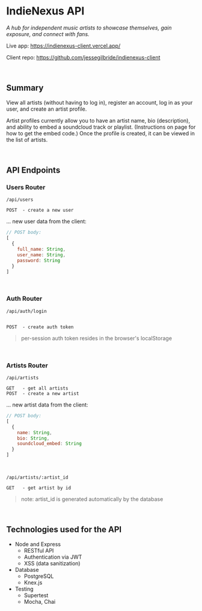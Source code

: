 # IndieNexus API

_A hub for independent music artists to showcase themselves, gain exposure, and connect with fans._

Live app: https://indienexus-client.vercel.app/

Client repo: https://github.com/jessegilbride/indienexus-client

&nbsp;

## Summary
View all artists (without having to log in), register an account, log in as your user, and create an artist profile.

Artist profiles currently allow you to have an artist name, bio (description), and ability to embed a soundcloud track or playlist. (Instructions on page for how to get the embed code.) Once the profile is created, it can be viewed in the list of artists.

&nbsp;

## API Endpoints

### Users Router

`/api/users`
```
POST  - create a new user
```
... new user data from the client:
```js
// POST body:
[
  {
    full_name: String,
    user_name: String,
    password: String
  }
]
```

&nbsp;

### Auth Router

`/api/auth/login`
```

POST  - create auth token
```
> per-session auth token resides in the browser's localStorage

&nbsp;

### Artists Router
`/api/artists`
```
GET   - get all artists
POST  - create a new artist
```

... new artist data from the client:
```js
// POST body:
[
  {
    name: String,
    bio: String,
    soundcloud_embed: String                      
  }
]
```

&nbsp;

`/api/artists/:artist_id`
```
GET   - get artist by id
```
> note: artist_id is generated automatically by the database
<!-- PATCH  - update an artist by id -->
<!-- DELETE  - remove an artist by id -->

&nbsp;

<!-- ```
/api/artists/tags/:tags_list

GET   - get all artists by tags within tag_list
```

&nbsp;

```
/api/artists/search/

GET   - get all artists by search term
```

&nbsp; -->

## Technologies used for the API

* Node and Express 
  - RESTful API 
  - Authentication via JWT 
  - XSS (data sanitization)
* Database 
  - PostgreSQL
  - Knex.js
* Testing 
  - Supertest
  - Mocha, Chai

&nbsp;